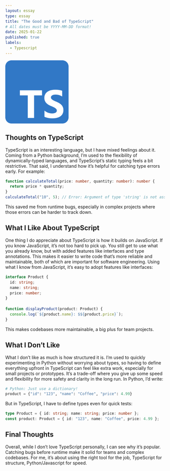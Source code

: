 ```yaml
---
layout: essay
type: essay
title: "The Good and Bad of TypeScript"
# All dates must be YYYY-MM-DD format!
date: 2025-01-22
published: true
labels:
  - Typescript
---
```


<img width="200px" class="rounded float-start pe-4" src="../img/typescript.png">

## Thoughts on TypeScript
TypeScript is an interesting language, but I have mixed feelings about it. Coming from a Python background, I’m used to the flexibility of dynamically-typed languages, and TypeScript’s static typing feels a bit restrictive. That said, I understand how it’s helpful for catching type errors early. For example:

```typescript
function calculateTotal(price: number, quantity: number): number {
  return price * quantity;
}
calculateTotal("10", 5); // Error: Argument of type 'string' is not assignable to 'number'
```

This saved me from runtime bugs, especially in complex projects where those errors can be harder to track down.

## What I Like About TypeScript
One thing I do appreciate about TypeScript is how it builds on JavaScript. If you know JavaScript, it’s not too hard to pick up. You still get to use what you already know, but with added features like interfaces and type annotations. This makes it easier to write code that’s more reliable and maintainable, both of which are important for software engineering. Using what I know from JavaScript, it’s easy to adopt features like interfaces:

```typescript
interface Product {
  id: string;
  name: string;
  price: number;
}

function displayProduct(product: Product) {
  console.log(`${product.name}: $${product.price}`);
}
```

This makes codebases more maintainable, a big plus for team projects.

## What I Don’t Like
What I don’t like as much is how structured it is. I’m used to quickly experimenting in Python without worrying about types, so having to define everything upfront in TypeScript can feel like extra work, especially for small projects or prototypes. It’s a trade-off where you give up some speed and flexibility for more safety and clarity in the long run. In Python, I’d write:

```python
# Python: Just use a dictionary!
product = {"id": "123", "name": "Coffee", "price": 4.99}
```

But in TypeScript, I have to define types even for quick tests:

```typescript
type Product = { id: string; name: string; price: number };
const product: Product = { id: "123", name: "Coffee", price: 4.99 };
```

## Final Thoughts 
Overall, while I don’t love TypeScript personally, I can see why it’s popular. Catching bugs before runtime make it solid for teams and complex codebases. For me, it’s about using the right tool for the job, TypeScript for structure, Python/Javascript for speed.



